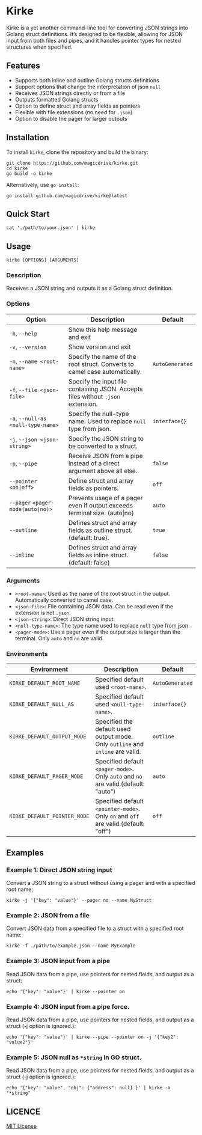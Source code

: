 Kirke
=====

Kirke is a yet another command-line tool for converting JSON strings into Golang struct definitions. It’s designed to be flexible, allowing for JSON input from both files and pipes, and it handles pointer types for nested structures when specified.

Features
--------

* Supports both inline and outline Golang structs definitions
* Support options that change the interpretation of json `null`
* Receives JSON strings directly or from a file
* Outputs formatted Golang structs
* Option to define struct and array fields as pointers
* Flexible with file extensions (no need for `.json`)
* Option to disable the pager for larger outputs

Installation
------------

To install `kirke`, clone the repository and build the binary:

    git clone https://github.com/magicdrive/kirke.git
    cd kirke
    go build -o kirke

Alternatively, use `go install`:

    go install github.com/magicdrive/kirke@latest

Quick Start
-----

    cat './path/to/your.json' | kirke

Usage
-----

    kirke [OPTIONS] [ARGUMENTS]

### Description

Receives a JSON string and outputs it as a Golang struct definition.

### Options

Option                             | Description                                                                      | Default
---------------------------------- | -------------------------------------------------------------------------------- | ---------------
`-h`, `--help`                     | Show this help message and exit                                                  |
`-v`, `--version`                  | Show version and exit                                                            |
`-n`, `--name <root-name>`         | Specify the name of the root struct. Converts to camel case automatically.       | `AutoGenerated`
`-f`, `--file <json-file>`         | Specify the input file containing JSON. Accepts files without `.json` extension. |
`-a`, `--null-as <null-type-name>` | Specify the null-type name. Used to replace `null` type from json.               | `interface{}`
`-j`, `--json <json-string>`       | Specify the JSON string to be converted to a struct.                             |
`-p`, `--pipe`                     | Receive JSON from a pipe instead of a direct argument above all else.            | `false`
`--pointer` `<on\|off>`            | Define struct and array fields as pointers.                                      | `off`
`--pager` `<pager-mode(auto\|no)>` | Prevents usage of a pager even if output exceeds terminal size. (auto\|no)       | `auto`
`--outline`                        | Defines struct and array fields as outline struct. (default: true).              | `true`
`--inline`                         | Defines struct and array fields as inline struct. (default: false)               | `false`

### Arguments

* `<root-name>`: Used as the name of the root struct in the output. Automatically converted to camel case.
* `<json-file>`: File containing JSON data. Can be read even if the extension is not `.json`.
* `<json-string>`: Direct JSON string input.
* `<null-type-name>`: The type name used to replace `null` type from json.
* `<pager-mode>`: Use a pager even if the output size is larger than the terminal. Only `auto` and `no` are valid.

### Environments

Environment                        | Description                                                                         | Default
---------------------------------- | ----------------------------------------------------------------------------------- | ---------------
`KIRKE_DEFAULT_ROOT_NAME`          | Specified default used `<root-name>`.                                               | `AutoGenerated`
`KIRKE_DEFAULT_NULL_AS`            | Specified default used `<null-type-name>`.                                          | `interface{}`
`KIRKE_DEFAULT_OUTPUT_MODE`        | Specified the default used output mode. Only `outline` and `inline` are valid.      | `outline`
`KIRKE_DEFAULT_PAGER_MODE`         | Specified default `<pager-mode>`. Only `auto` and `no` are valid.(default: "auto")  | `auto`
`KIRKE_DEFAULT_POINTER_MODE`       | Specified default `<pointer-mode>`. Only `on` and `off` are valid.(default: "off")  | `off`

Examples
--------

### Example 1: Direct JSON string input

Convert a JSON string to a struct without using a pager and with a specified root name:

    kirke -j '{"key": "value"}' --pager no --name MyStruct

### Example 2: JSON from a file

Convert JSON data from a specified file to a struct with a specified root name:

    kirke -f ./path/to/example.json --name MyExample

### Example 3: JSON input from a pipe

Read JSON data from a pipe, use pointers for nested fields, and output as a struct:

    echo '{"key": "value"}' | kirke --pointer on

### Example 4: JSON input from a pipe force.

Read JSON data from a pipe, use pointers for nested fields, and output as a struct (-j option is ignored.):

    echo '{"key": "value"}' | kirke --pipe --pointer on -j '{"key2": "value2"}'

### Example 5: JSON null as `*string` in GO struct.

Read JSON data from a pipe, use pointers for nested fields, and output as a struct (-j option is ignored.):

    echo '{"key": "value", "obj": {"address": null} }' | kirke -a "*string"

LICENCE
-----

[MIT License](https://github.com/magicdrive/kirke/LICENCE)

